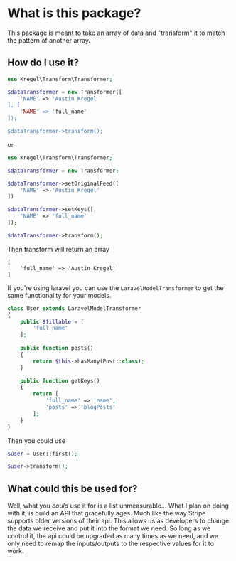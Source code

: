 # What is this package?
This package is meant to take an array of data and "transform" it to match the pattern of another array.

## How do I use it?

```php
use Kregel\Transform\Transformer;

$dataTransformer = new Transformer([
    'NAME' => 'Austin Kregel
], [
    'NAME' => 'full_name'
]);

$dataTransformer->transform();
```
or

```php
use Kregel\Transform\Transformer;

$dataTransformer = new Transformer;

$dataTransformer->setOriginalFeed([
    'NAME' => 'Austin Kregel'
])

$dataTransformer->setKeys([
    'NAME' => 'full_name'
]);

$dataTransformer->transform();
```
Then transform will return an array
```
[
    'full_name' => 'Austin Kregel'
]
```

If you're using laravel you can use the `LaravelModelTransformer` to get the same functionality for your models.


```php
class User extends LaravelModelTransformer 
{
    public $fillable = [
        'full_name'
    ];
    
    public function posts()
    {
        return $this->hasMany(Post::class);
    }

    public function getKeys()
    {
        return [
            'full_name' => 'name',
            'posts' => 'blogPosts'
        ];
    }
}
```
Then you could use
```php
$user = User::first();

$user->transform();
```

## What could this be used for?
Well, what you _could_ use it for is a list unmeasurable... What I plan on doing with it, is build an API that gracefully ages.
Much like the way Stripe supports older versions of their api. This allows us as developers to change the data we receive and
put it into the format we need. So long as we control it, the api could be upgraded as many times as we need, and we only need
to remap the inputs/outputs to the respective values for it to work.
